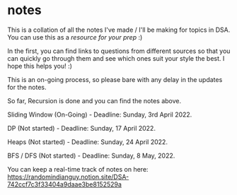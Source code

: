 # notes

This is a collation of all the notes I've made / I'll be making for topics in DSA.
 You can use this as a _resource for your prep_ :)
 
 In the first, you can find links to questions from different sources so that you can quickly go through them and see which ones suit your style the best. 
 I hope this helps you! 
 :)
 
 
 
 This is an on-going process, so please bare with any delay in the updates for the notes.
 
 So far, Recursion is done and you can find the notes above.
 
 Sliding Window (On-Going) - Deadline: Sunday, 3rd April 2022.
 
 DP (Not started) - Deadline: Sunday, 17 April 2022.
 
 Heaps (Not started) - Deadline: Sunday, 24 April 2022.
 
 BFS / DFS (Not started) - Deadline: Sunday, 8 May, 2022.
 
 
 You can keep a real-time track of notes on here: https://randomindianguy.notion.site/DSA-742ccf7c3f33404a9daae3be8152529a
 
 
 
 
